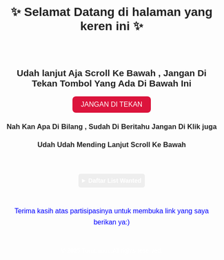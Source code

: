 <html>
  <head>
   <style>
 body {
      background-image: url('background.jpg');
      background-size: cover;
      background-position: center;
      background-repeat: no-repeat;
      color: white;
      font-family: Arial, sans-serif;
      text-align: center;
      height: 500vh;
    }
  h1, h2, h3 {
    color: #222;
  }
  button {
    background-color: crimson;
    color: white;
    padding: 10px 20px;
    border: none;
    border-radius: 8px;
    cursor: pointer;
    font-size: 16px;
    transition: background-color 0.3s ease;
  }
  button:hover {
    background-color: darkred;
  }
  details summary {
    font-weight: bold;
    cursor: pointer;
    padding: 8px;
    background-color: #eee;
    border-radius: 5px;
    margin: 10px auto;
    width: fit-content;
  }
  details[open] summary {
    background-color: #ccc;
  }
  img {
    border: 4px solid #444;
    border-radius: 10px;
  }
  footer {
    margin-top: 60px;
    text-align: center;
    color: gray;
    font-size: 14px;
  }
</style>
  </head>
  <body>
<div align="center">
  <h1>✨ Selamat Datang di halaman yang keren ini ✨</h1>
</div>
<br><br>
<div align="center">
<h2> Udah lanjut Aja Scroll Ke Bawah , Jangan Di Tekan Tombol Yang Ada Di Bawah Ini</h2>
 <a href="https://id.pinterest.com/pin/529032287499140281/" target="_blank">
      <button>JANGAN DI TEKAN</button>  </a>
<h3> Nah Kan Apa Di Bilang , Sudah Di Beritahu Jangan Di Klik juga <h3>
<h3 align="center"> Udah Udah Mending Lanjut Scroll Ke Bawah</h3>
<br><br>
<details>
<summary> Daftar List Wanted </summary>
  <h1 align="center">🛑 WANTED 🛑</h1>
<p align="center">
  <img src="hendry2.png" alt="WANTED Poster" width="300" />
</p>
<div align="center"> 
<details>
<summary> Info klik disini</summary>
<br>
  <strong>Nama:</strong> Hendry Ganteng <br />
  <strong>Hadiah:</strong> 💰 1.000.000.000 <br />
  <strong>Status:</strong> Buronan Makan
</details> 
</div>
 <h1 align="center">🛑 WANTED 2 🛑</h1>
<p align="center">
  <img src="Willy.png" alt="WANTED Poster" width="300" />
</p>
<div align="center"> 
<details>
<summary> Info klik disini</summary>
<br>
  <strong>Nama:</strong> Willy <br />
  <strong>Hadiah:</strong> 💰 1.000.000 <br />
  <strong>Status:</strong> PEDOFIL
</details> 
</div>
 <h1 align="center">🛑 WANTED 3 🛑</h1>
<p align="center">
  <img src="kiki.png" alt="WANTED Poster" width="300" />
</p>
<div align="center"> 
<details>
<summary> Info klik disini</summary>
<br>
  <strong>Nama:</strong> Kiki Pratama <br />
  <strong>Hadiah:</strong> 💰 10.000.000 <br />
  <strong>Status:</strong> Buronan Anomali
</details> 
</div>
 <h1 align="center">🛑 WANTED 4 🛑</h1>
<p align="center">
  <img src="Bob1.png" alt="WANTED Poster" width="300" />
</p>
<div align="center"> 
<details>
<summary> Info klik disini</summary>
<br>
  <strong>Nama:</strong> Irpan Alias BOB <br />
  <strong>Hadiah:</strong> 💰 100.000.000.000.000 <br />
  <strong>Status:</strong> Buronan Seak
</details> 
</div>
 <h1 align="center">🛑 WANTED 5 🛑</h1>
<p align="center">
  <img src="kak ros.png" alt="WANTED Poster" width="300" />
</p>
<div align="center"> 
<details>
<summary> Info klik disini</summary>
<br>
  <strong>Nama:</strong> Mba Ros <br />
  <strong>Hadiah:</strong> 💰 100.000.000 <br />
  <strong>Status:</strong> Simanis Jembatan Ancol
</details> 
</div>
 <h1 align="center">🛑 WANTED 6 🛑</h1>
<p align="center">
  <img src="ciw.png" alt="WANTED Poster" width="300" />
</p>
<div align="center"> 
<details>
<summary> Info klik disini</summary>
<br>
  <strong>Nama:</strong> Chiumi <br />
  <strong>Hadiah:</strong> 💰 500.000.000 <br />
  <strong>Status:</strong> Pemakan Curut
</details> 
</div>
</details>
<br>
 <p align="center" style="color: blue; font-size: 16px; line-height: 1.6;">
Terima kasih atas partisipasinya untuk membuka link yang saya berikan ya:)
</p>
<br>
<p align="center">
&copy; 2025 Turuuuuuu.All rights reserved.</p>

